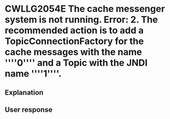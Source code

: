 # CWLLG2054E The cache messenger system is not running.  Error: 2. The recommended action is to add a TopicConnectionFactory for the cache messages with the name ''''0'''' and a Topic with the JNDI name ''''1''''.

## Explanation

## User response
